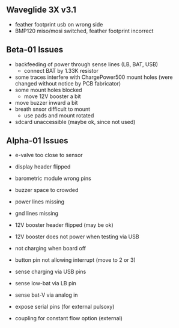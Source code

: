 
Waveglide 3X v3.1
-----------------
- feather footprint usb on wrong side
- BMP120 miso/mosi switched, feather footprint incorrect


Beta-01 Issues
--------------
- backfeeding of power through sense lines (LB, BAT, USB)
  - connect BAT by 1.33K resistor
- some traces interfere with ChargePower500 mount holes
  (were changed without notice by PCB fabricator)
- some mount holes blocked
  - move 12V booster a bit
- move buzzer inward a bit
- breath snsor difficult to mount
  - use pads and mount rotated
- sdcard unaccessible (maybe ok, since not used)



Alpha-01 Issues
---------------
- e-valve too close to sensor
- display header flipped
- barometric module wrong pins
- buzzer space to crowded
- power lines missing
- gnd lines missing
- 12V booster header flipped (may be ok)
- 12V booster does not power when testing via USB
- not charging when board off
- button pin not allowing interrupt (move to 2 or 3)
- sense charging via USB pins
- sense low-bat via LB pin
- sense bat-V via analog in

- expose serial pins (for external pulsoxy)
- coupling for constant flow option (external)
